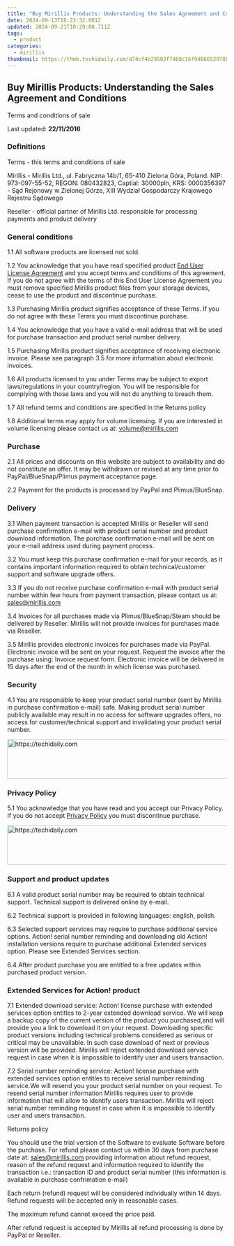 ```yaml
---
title: "Buy Mirillis Products: Understanding the Sales Agreement and Conditions"
date: 2024-09-13T18:23:32.001Z
updated: 2024-09-21T10:29:00.711Z
tags:
  - product
categories:
  - mirillis
thumbnail: https://thmb.techidaily.com/d74cf4b29502f7468c16f9d06652978b0acc41463aa1502d9a044d265c2e75a4.jpg
---
```


## Buy Mirillis Products: Understanding the Sales Agreement and Conditions

Terms and conditions of sale

Last updated: **22/11/2016**

### Definitions

Terms - this terms and conditions of sale

Mirillis - Mirillis Ltd., ul. Fabryczna 14b/1, 65-410 Zielona Góra, Poland. NIP: 973-097-55-52, REGON: 080432823, Captial: 30000pln, KRS: 0000356397 - Sąd Rejonowy w Zielonej Górze, XIII Wydział Gospodarczy Krajowego Rejestru Sądowego

Reseller - official partner of Mirillis Ltd. responsible for processing payments and product delivery

### General conditions

1.1 All software products are licensed not sold.

1.2 You acknowledge that you have read specified product [End User License Agreement](https://tools.techidaily.com/mirillis/products/) and you accept terms and conditions of this agreement. If you do not agree with the terms of this End User License Agreement you must remove specified Mirillis product files from your storage devices, cease to use the product and discontinue purchase.

1.3 Purchasing Mirillis product signifies acceptance of these Terms. If you do not agree with these Terms you must discontinue purchase.

1.4 You acknowledge that you have a valid e-mail address that will be used for purchase transaction and product serial number delivery.

1.5 Purchasing Mirillis product signifies acceptance of receiving electronic invoice. Please see paragraph 3.5 for more information about electronic invoices.

1.6 All products licensed to you under Terms may be subject to export laws/regulations in your country/region. You will be responsible for complying with those laws and you will not do anything to breach them.

1.7 All refund terms and conditions are specified in the Returns policy

1.8 Additional terms may apply for volume licensing. If you are interested in volume licensing please contact us at: volume@mirillis.com

### Purchase

2.1 All prices and discounts on this website are subject to availability and do not constitute an offer. It may be withdrawn or revised at any time prior to PayPal/BlueSnap/Plimus payment acceptance page.

2.2 Payment for the products is processed by PayPal and Plimus/BlueSnap.

### Delivery

3.1 When payment transaction is accepted Mirillis or Reseller will send purchase confirmation e-mail with product serial number and product download information. The purchase confirmation e-mail will be sent on your e-mail address used during payment process.

3.2 You must keep this purchase confirmation e-mail for your records, as it contains important information required to obtain technical/customer support and software upgrade offers.

3.3 If you do not receive purchase confirmation e-mail with product serial number within few hours from payment transaction, please contact us at: sales@mirillis.com

3.4 Invoices for all purchases made via Plimus/BlueSnap/Steam should be delivered by Reseller. Mirillis will not provide invoices for purchases made via Reseller.

3.5 Mirillis provides electronic invoices for purchases made via PayPal. Electronic invoice will be sent on your request. Request the invoice after the purchase using: Invoice request form. Electronic invoice will be delivered in 15 days after the end of the month in which license was purchased.

### Security

4.1 You are responsible to keep your product serial number (sent by Mirillis in purchase confirmation e-mail) safe. Making product serial number publicly available may result in no access for software upgrades offers, no access for customer/technical support and invalidating your product serial number.

<!-- affiliate ads begin -->
<a href="https://homestyler.sjv.io/c/5597632/1943647/22993" target="_top" id="1943647">
  <img src="//a.impactradius-go.com/display-ad/22993-1943647" border="0" alt="https://techidaily.com" width="728" height="90"/>
</a>
<img height="0" width="0" src="https://homestyler.sjv.io/i/5597632/1943647/22993" style="position:absolute;visibility:hidden;" border="0" />
<!-- affiliate ads end -->

### Privacy Policy

5.1 You acknowledge that you have read and you accept our Privacy Policy. If you do not accept [Privacy Policy](https://tools.techidaily.com/mirillis/products/) you must discontinue purchase.

<!-- affiliate ads begin -->
<a href="https://appsumo.8odi.net/c/5597632/2094428/7443" target="_top" id="2094428">
  <img src="//a.impactradius-go.com/display-ad/7443-2094428" border="0" alt="https://techidaily.com" width="728" height="90"/>
</a>
<img height="0" width="0" src="https://appsumo.8odi.net/i/5597632/2094428/7443" style="position:absolute;visibility:hidden;" border="0" />
<!-- affiliate ads end -->

### Support and product updates

6.1 A valid product serial number may be required to obtain technical support. Technical support is delivered online by e-mail.

6.2 Technical support is provided in following languages: english, polish.

6.3 Selected support services may require to purchase additional service options. Action! serial number reminding and downloading old Action! installation versions require to purchase additional Extended services option. Please see Extended Services section.

6.4 After product purchase you are entitled to a free updates within purchased product version. 

### Extended Services for Action! product

7.1 Extended download service: Action! license purchase with extended services option entitles to 2-year extended download service. We will keep a backup copy of the current version of the product you purchased,and will provide you a link to download it on your request. Downloading specific product versions including technical problems considered as serious or critical may be unavailable. In such case download of next or previous version will be provided. Mirillis will reject extended download service request in case when it is impossible to identify user and users transaction.

7.2 Serial number reminding service: Action! license purchase with extended services option entitles to receive serial number reminding service.We will resend you your product serial number on your request. To resend serial number information Mirillis requires user to provide information that will allow to identify users transaction. Mirillis will reject serial number reminding request in case when it is impossible to identify user and users transaction.

Returns policy

You should use the trial version of the Software to evaluate Software before the purchase. For refund please contact us within 30 days from purchase date at: sales@mirillis.com providing information about refund request, reason of the refund request and information required to identify the transaction i.e.: transaction ID and product serial number (this information is available in purchase confrimation e-mail)

Each return (refund) request will be considered individually within 14 days. Refund requests will be accepted only in reasonable cases.

The maximum refund cannot exceed the price paid.

After refund request is accepted by Mirillis all refund processing is done by PayPal or Reseller.

<ins class="adsbygoogle"
     style="display:block"
     data-ad-format="autorelaxed"
     data-ad-client="ca-pub-7571918770474297"
     data-ad-slot="1223367746"></ins>

<ins class="adsbygoogle"
     style="display:block"
     data-ad-client="ca-pub-7571918770474297"
     data-ad-slot="8358498916"
     data-ad-format="auto"
     data-full-width-responsive="true"></ins>



